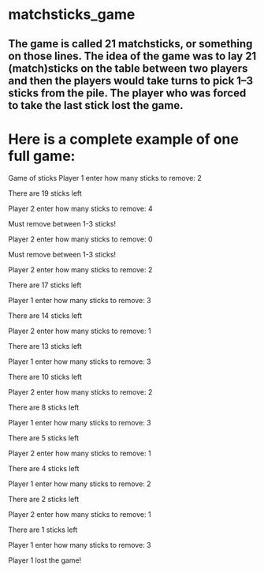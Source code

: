 # matchsticks_game



## The game is called 21 matchsticks, or something on those lines. The idea of the game was to lay 21 (match)sticks on the table between two players and then the players would take turns to pick 1–3 sticks from the pile. The player who was forced to take the last stick lost the game.
# Here is a complete example of one full game:

Game of sticks
Player 1 enter how many sticks to remove: 2

There are 19 sticks left

Player 2 enter how many sticks to remove: 4

Must remove between 1-3 sticks!

Player 2 enter how many sticks to remove: 0

Must remove between 1-3 sticks!

Player 2 enter how many sticks to remove: 2

There are 17 sticks left

Player 1 enter how many sticks to remove: 3

There are 14 sticks left

Player 2 enter how many sticks to remove: 1

There are 13 sticks left

Player 1 enter how many sticks to remove: 3

There are 10 sticks left

Player 2 enter how many sticks to remove: 2

There are 8 sticks left

Player 1 enter how many sticks to remove: 3

There are 5 sticks left

Player 2 enter how many sticks to remove: 1

There are 4 sticks left

Player 1 enter how many sticks to remove: 2

There are 2 sticks left

Player 2 enter how many sticks to remove: 1

There are 1 sticks left

Player 1 enter how many sticks to remove: 3

Player 1 lost the game!
